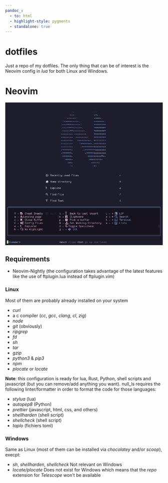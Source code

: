 ```yaml
---
pandoc_:
  - to: html
  - highlight-style: pygments
  - standalone: true
---
```


# dotfiles

Just a repo of my dotfiles. The only thing that can be of interest is the Neovim config in _lua_ for both Linux and Windows.

# Neovim

![Neovim](imgs/landing.png?raw=true)

## Requirements

- Neovim-Nightly (the configuration takes advantage of the latest features like the use of ftplugin.lua instead of ftplugin.vim)

### Linux

Most of them are probably already installed on your system

- _curl_
- a c compiler (_cc_, _gcc_, _clang_, _cl_, _zig_)
- _node_
- _git_ (obviously)
- _ripgrep_
- _fd_
- _sh_
- _tar_
- _gzip_
- _python3_ & _pip3_
- _npm_
- _plocate_ or _locate_

**Note**: this configuration is ready for lua, Rust, Python, shell scripts and javascript (but you can remove/add anything you want).
null_ls requires the following linter/formatter in order to format the code for those languages:

- _stylua_ (lua)
- _autopep8_ (Python)
- _prettier_ (javascript, html, css, and others)
- _shellharden_ (shell script)
- _shellcheck_ (shell script)
- _taplo_ (fichiers toml)

### Windows

Same as Linux (most of them can be installed via _chocolatey_ and/or _scoop_), execpt:

- _sh_, _shellharden_, _shellcheck_ Not relevant on Windows
- _locate/plocate_ Does not exist for Windows which means that the _repo_ extension for _Telescope_ won't be available
